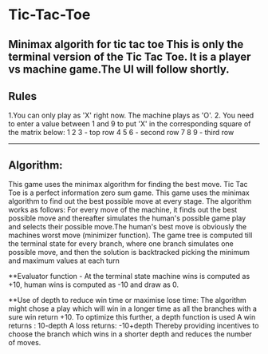 # Tic-Tac-Toe
Minimax algorith for tic tac toe
This is only the terminal version of the Tic Tac Toe. It is a player vs machine game.The UI will follow shortly. 
--------------------------
Rules
-----
1.You can only play as 'X' right now. The machine plays as 'O'. 
2. You need to enter a value between 1 and 9 to put 'X' in the corresponding square of the matrix below:
    1 2 3 - top row
    4 5 6 - second row
    7 8 9 - third row
    
  
 -----------------------------
 Algorithm:
 ----------
 This game uses the minimax algorithm for finding the best move. Tic Tac Toe is a perfect information zero sum game. This game 
 uses the minimax algorithm to find out the best possible move at every stage.
 The algorithm works as follows:
 For every move of the machine, it finds out the best possible move and thereafter simulates the human's possible game play and 
 selects their possible move.The human's best move is obviously the machines worst move (minimizer function). The game tree is computed
 till the terminal state for every branch, where one branch simulates one possible move, and then the solution is backtracked picking 
 the minimum and maximum values at each turn
 
 
**Evaluator function - At the terminal state machine wins is computed as +10, human wins is computed as -10 and draw as 0.

**Use of depth to reduce win time or maximise lose time: The algorithm might chose a play which will win in a longer time as all the
branches with a sure win return +10. To optimize this further, a depth function is used
A win returns : 10-depth
A loss returns: -10+depth
Thereby providing incentives to choose the branch which wins in a shorter depth and reduces the number of moves.
 
 
